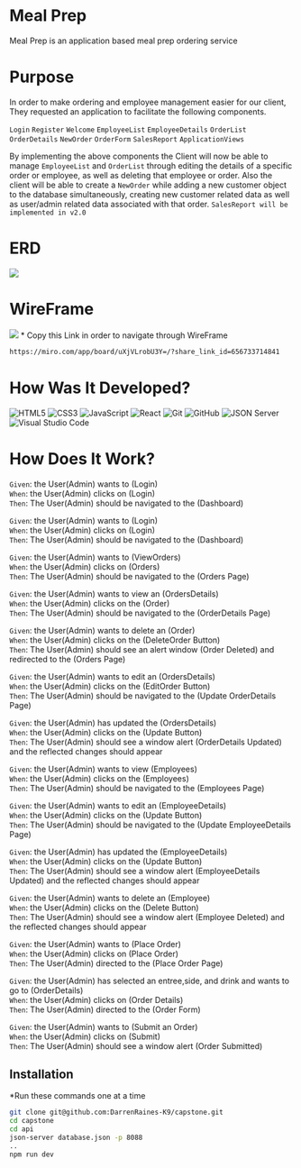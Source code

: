 # Meal Prep

Meal Prep is an application based meal prep ordering service

# Purpose 

In order to make ordering and employee management easier for our client, They requested an application to facilitate the following components. 

`Login`
`Register`
`Welcome`
`EmployeeList`
`EmployeeDetails`
`OrderList`
`OrderDetails`
`NewOrder`
`OrderForm`
`SalesReport`
`ApplicationViews`

By implementing the above components the Client will now be able to manage `EmployeeList` and `OrderList` through editing the details of a specific order or employee, as well as deleting that employee or order. Also the client will be able to create a `NewOrder` while adding a new customer object to the database simultaneously, creating new customer related data as well as user/admin related data associated with that order. `SalesReport will be implemented in v2.0 ` 

# ERD
<img src="public/screenshots/Screenshot 2025-02-13 at 1.07.34 PM.png">

# WireFrame
<img src="public/screenshots/Screenshot 2025-02-13 at 12.58.15 PM.png">
* Copy this Link in order to navigate through WireFrame

```sh
https://miro.com/app/board/uXjVLrobU3Y=/?share_link_id=656733714841
```

# How Was It Developed?

![HTML5](https://img.shields.io/badge/html5%20-%23E34F26.svg?&style=for-the-badge&logo=html5&logoColor=white) ![CSS3](https://img.shields.io/badge/css3%20-%231572B6.svg?&style=for-the-badge&logo=css3&logoColor=white) ![JavaScript](https://img.shields.io/badge/javascript%20-%23323330.svg?&style=for-the-badge&logo=javascript&logoColor=%23F7DF1E) ![React](https://img.shields.io/badge/react%20-%2320232a.svg?&style=for-the-badge&logo=react&logoColor=%2361DAFB) ![Git](https://img.shields.io/badge/git%20-%23F05033.svg?&style=for-the-badge&logo=git&logoColor=white) ![GitHub](https://img.shields.io/badge/github%20-%23121011.svg?&style=for-the-badge&logo=github&logoColor=white) ![JSON Server](https://img.shields.io/badge/JSON_Server%20-%232a2e2a.svg?&style=for-the-badge&logo=JSON&logoColor=white) ![Visual Studio Code](https://img.shields.io/badge/VSCode%20-%23007ACC.svg?&style=for-the-badge&logo=visual-studio-code&logoColor=white)

# How Does It Work?
<p>

`Given`: the User(Admin) wants to (Login)<br>
`When`: the User(Admin) clicks on (Login)<br>
`Then`: The User(Admin) should be navigated to the (Dashboard)<br>

`Given`: the User(Admin) wants to (Login)<br>
`When`: the User(Admin) clicks on (Login)<br>
`Then`: The User(Admin) should be navigated to the (Dashboard)<br>

`Given`: the User(Admin) wants to (ViewOrders)<br>
`When`: the User(Admin) clicks on (Orders)<br>
`Then`: The User(Admin) should be navigated to the (Orders Page)<br>

`Given`: the User(Admin) wants to view an (OrdersDetails)<br>
`When`: the User(Admin) clicks on the  (Order)<br>
`Then`: The User(Admin) should be navigated to the (OrderDetails Page)<br>

`Given`: the User(Admin) wants to delete an (Order)<br>
`When`: the User(Admin) clicks  on the (DeleteOrder Button)<br>
`Then`: The User(Admin) should see an alert window (Order Deleted) and redirected to the (Orders Page)<br>

`Given`: the User(Admin) wants to edit an (OrdersDetails)<br>
`When`: the User(Admin) clicks on the  (EditOrder Button)<br>
`Then`: The User(Admin) should be navigated to the (Update OrderDetails Page)<br>

`Given`: the User(Admin) has updated the (OrdersDetails)<br>
`When`: the User(Admin) clicks on the  (Update Button)<br>
`Then`: The User(Admin) should see a window alert (OrderDetails Updated) and the reflected changes should appear <br>

`Given`: the User(Admin) wants to view (Employees)<br>
`When`: the User(Admin) clicks on the (Employees)<br>
`Then`: The User(Admin) should be navigated to the (Employees Page)<br>

`Given`: the User(Admin) wants to edit an (EmployeeDetails)<br>
`When`: the User(Admin) clicks on the  (Update Button)<br>
`Then`: The User(Admin) should be navigated to the (Update EmployeeDetails Page)<br>

`Given`: the User(Admin) has updated the (EmployeeDetails)<br>
`When`: the User(Admin) clicks on the  (Update Button)<br>
`Then`: The User(Admin) should see a window alert (EmployeeDetails Updated) and the reflected changes should appear <br>

`Given`: the User(Admin) wants to delete an (Employee)<br>
`When`: the User(Admin) clicks on the  (Delete Button)<br>
`Then`: The User(Admin) should see a window alert (Employee Deleted) and the reflected changes should appear <br>

`Given`: the User(Admin) wants to (Place Order)<br>
`When`: the User(Admin) clicks on (Place Order)<br>
`Then`: The User(Admin) directed to the (Place Order Page)<br>

`Given`: the User(Admin) has selected an entree,side, and drink and wants to go to (OrderDetails)<br>
`When`: the User(Admin) clicks on (Order Details)<br>
`Then`: The User(Admin) directed to the (Order Form)<br>

`Given`: the User(Admin) wants to (Submit an Order)<br>
`When`: the User(Admin) clicks on (Submit)<br>
`Then`: The User(Admin) should see a window alert (Order Submitted)<br>
</p>

## Installation
*Run these commands one at a time 

```sh
git clone git@github.com:DarrenRaines-K9/capstone.git
cd capstone
cd api 
json-server database.json -p 8088
..
npm run dev
```





